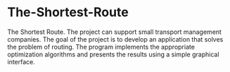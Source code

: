 # The-Shortest-Route
The Shortest Route. The project can support small transport management companies. The goal of the project is to develop an application that solves the problem of routing. The program implements the appropriate optimization algorithms and presents the results using a simple graphical interface.
